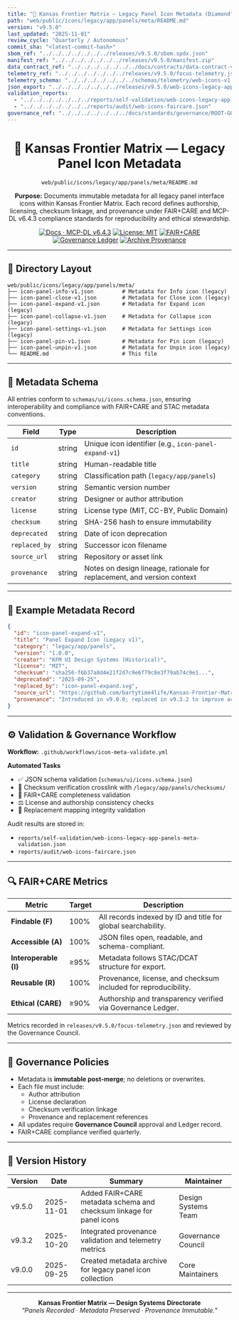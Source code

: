 ```yaml
---
title: "📜 Kansas Frontier Matrix — Legacy Panel Icon Metadata (Diamond⁹ Ω / Crown∞Ω Ultimate Certified)"
path: "web/public/icons/legacy/app/panels/meta/README.md"
version: "v9.5.0"
last_updated: "2025-11-01"
review_cycle: "Quarterly / Autonomous"
commit_sha: "<latest-commit-hash>"
sbom_ref: "../../../../../../../releases/v9.5.0/sbom.spdx.json"
manifest_ref: "../../../../../../../releases/v9.5.0/manifest.zip"
data_contract_ref: "../../../../../../../docs/contracts/data-contract-v3.json"
telemetry_ref: "../../../../../../../releases/v9.5.0/focus-telemetry.json"
telemetry_schema: "../../../../../../../schemas/telemetry/web-icons-v1.json"
json_export: "../../../../../../../releases/v9.5.0/web-icons-legacy-app-panels-meta.json"
validation_reports:
  - "../../../../../../../reports/self-validation/web-icons-legacy-app-panels-meta-validation.json"
  - "../../../../../../../reports/audit/web-icons-faircare.json"
governance_ref: "../../../../../../../docs/standards/governance/ROOT-GOVERNANCE.md"
---
```


<div align="center">

# 📜 Kansas Frontier Matrix — **Legacy Panel Icon Metadata**
`web/public/icons/legacy/app/panels/meta/README.md`

**Purpose:** Documents immutable metadata for all legacy panel interface icons within Kansas Frontier Matrix. Each record defines authorship, licensing, checksum linkage, and provenance under FAIR+CARE and MCP-DL v6.4.3 compliance standards for reproducibility and ethical stewardship.

[![Docs · MCP-DL v6.4.3](https://img.shields.io/badge/Docs-MCP--DL%20v6.4.3-blue)](../../../../../../../docs/standards/markdown_rules.md)
[![License: MIT](https://img.shields.io/badge/License-MIT-green)](../../../../../../../LICENSE)
[![FAIR+CARE](https://img.shields.io/badge/FAIR%2BCARE-Compliant-orange)](../../../../../../../docs/standards/governance/ROOT-GOVERNANCE.md)
[![Governance Ledger](https://img.shields.io/badge/Governance-Ledger-Active-purple)](../../../../../../../docs/standards/governance/LEDGER.md)
[![Archive Provenance](https://img.shields.io/badge/Archive-Metadata%20Immutable-critical)](../../../../../../../reports/audit/web-icons-faircare.json)

</div>

---

## 📁 Directory Layout

```
web/public/icons/legacy/app/panels/meta/
├── icon-panel-info-v1.json         # Metadata for Info icon (legacy)
├── icon-panel-close-v1.json        # Metadata for Close icon (legacy)
├── icon-panel-expand-v1.json       # Metadata for Expand icon (legacy)
├── icon-panel-collapse-v1.json     # Metadata for Collapse icon (legacy)
├── icon-panel-settings-v1.json     # Metadata for Settings icon (legacy)
├── icon-panel-pin-v1.json          # Metadata for Pin icon (legacy)
├── icon-panel-unpin-v1.json        # Metadata for Unpin icon (legacy)
└── README.md                       # This file
```

---

## 🧩 Metadata Schema

All entries conform to `schemas/ui/icons.schema.json`, ensuring interoperability and compliance with FAIR+CARE and STAC metadata conventions.

| Field | Type | Description |
|--------|------|-------------|
| `id` | string | Unique icon identifier (e.g., `icon-panel-expand-v1`) |
| `title` | string | Human-readable title |
| `category` | string | Classification path (`legacy/app/panels`) |
| `version` | string | Semantic version number |
| `creator` | string | Designer or author attribution |
| `license` | string | License type (MIT, CC-BY, Public Domain) |
| `checksum` | string | SHA-256 hash to ensure immutability |
| `deprecated` | string | Date of icon deprecation |
| `replaced_by` | string | Successor icon filename |
| `source_url` | string | Repository or asset link |
| `provenance` | string | Notes on design lineage, rationale for replacement, and version context |

---

## 🧾 Example Metadata Record

```json
{
  "id": "icon-panel-expand-v1",
  "title": "Panel Expand Icon (Legacy v1)",
  "category": "legacy/app/panels",
  "version": "1.0.0",
  "creator": "KFM UI Design Systems (Historical)",
  "license": "MIT",
  "checksum": "sha256-f6b37a8d4e21f2d7c9e6f79c8e3f79ab74c9e1...",
  "deprecated": "2025-09-25",
  "replaced_by": "icon-panel-expand.svg",
  "source_url": "https://github.com/bartytime4life/Kansas-Frontier-Matrix",
  "provenance": "Introduced in v9.0.0; replaced in v9.3.2 to improve accessibility and adjust stroke contrast."
}
```

---

## ⚙️ Validation & Governance Workflow

**Workflow:** `.github/workflows/icon-meta-validate.yml`

**Automated Tasks**
- ✅ JSON schema validation (`schemas/ui/icons.schema.json`)  
- 🔐 Checksum verification crosslink with `/legacy/app/panels/checksums/`  
- 🧾 FAIR+CARE completeness validation  
- ⚖️ License and authorship consistency checks  
- 🧭 Replacement mapping integrity validation  

Audit results are stored in:
- `reports/self-validation/web-icons-legacy-app-panels-meta-validation.json`  
- `reports/audit/web-icons-faircare.json`

---

## 🔍 FAIR+CARE Metrics

| Metric | Target | Description |
|--------|---------|-------------|
| **Findable (F)** | 100% | All records indexed by ID and title for global searchability. |
| **Accessible (A)** | 100% | JSON files open, readable, and schema-compliant. |
| **Interoperable (I)** | ≥95% | Metadata follows STAC/DCAT structure for export. |
| **Reusable (R)** | 100% | Provenance, license, and checksum included for reproducibility. |
| **Ethical (CARE)** | ≥90% | Authorship and transparency verified via Governance Ledger. |

Metrics recorded in `releases/v9.5.0/focus-telemetry.json` and reviewed by the Governance Council.

---

## 🧱 Governance Policies

- Metadata is **immutable post-merge**; no deletions or overwrites.  
- Each file must include:
  - Author attribution  
  - License declaration  
  - Checksum verification linkage  
  - Provenance and replacement references  
- All updates require **Governance Council** approval and Ledger record.  
- FAIR+CARE compliance verified quarterly.

---

## 🧾 Version History

| Version | Date | Summary | Maintainer |
|----------|------|----------|-------------|
| v9.5.0 | 2025-11-01 | Added FAIR+CARE metadata schema and checksum linkage for panel icons | Design Systems Team |
| v9.3.2 | 2025-10-20 | Integrated provenance validation and telemetry metrics | Governance Council |
| v9.0.0 | 2025-09-25 | Created metadata archive for legacy panel icon collection | Core Maintainers |

---

<div align="center">

**Kansas Frontier Matrix — Design Systems Directorate**  
*“Panels Recorded · Metadata Preserved · Provenance Immutable.”*

</div>
